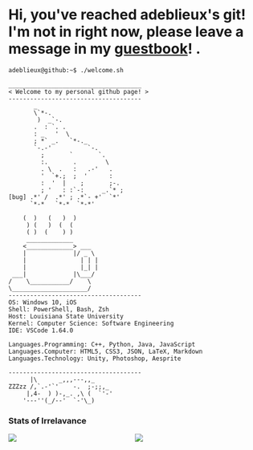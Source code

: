 # Hi, you've reached adeblieux's git! <br> I'm not in right now, please leave a message in my [guestbook](https://github.com/adeblieux/adeblieux/issues/1)! .

```bash
adeblieux@github:~$ ./welcome.sh
```
```
_____________________________________
< Welcome to my personal github page! >
------------------------------------- 
       _                                    
       \`*-.                    
        )  _`-.                 
       .  : `. .                
       : _   '  \               
       ; *` _.   `*-._          
       `-.-'          `-.       
         ;       `       `.     
         :.       .        \    
         . \  .   :   .-'   .   
         '  `+.;  ;  '      :   
         :  '  |    ;       ;-. 
         ; '   : :`-:     _.`* ;
[bug] .*' /  .*' ; .*`- +'  `*' 
      `*-*   `*-*  `*-*'

    (  )   (   )  )
     ) (   )  (  (
     ( )  (    ) )
     _____________
    <_____________> ___
    |             |/ _ \
    |               | | |
    |               |_| |
 ___|             |\___/
/    \___________/    \
\_____________________/
------------------------------------- 
OS: Windows 10, iOS
Shell: PowerShell, Bash, Zsh
Host: Louisiana State University
Kernel: Computer Science: Software Engineering
IDE: VSCode 1.64.0

Languages.Programming: C++, Python, Java, JavaScript
Languages.Computer: HTML5, CSS3, JSON, LaTeX, Markdown
Languages.Technology: Unity, Photoshop, Aesprite

------------------------------------- 
      |\      _,,,---,,_
ZZZzz /,`.-'`'    -.  ;-;;,_
     |,4-  ) )-,_. ,\ (  `'-'
    '---''(_/--'  `-'\_)  
```

### Stats of Irrelavance

<div style="width: 100%;">
  <div style="display: flex;">
       <a href="https://github.com/anuraghazra/convoychat" style="flex: 0 1 50%;">
         <img align="top" src="https://github-readme-stats.vercel.app/api/top-langs/?username=adeblieux&layout=compact&hide=vue,php" />
       </a>
       <a href="https://github.com/adeblieux/github-readme-stats" style="flex: 0 1 50%;">
         <img align="top" src="https://github-readme-stats.vercel.app/api?username=adeblieux&hide=stars&count_private=true&show_icons=true" />
       </a>
  </div>
</div>
